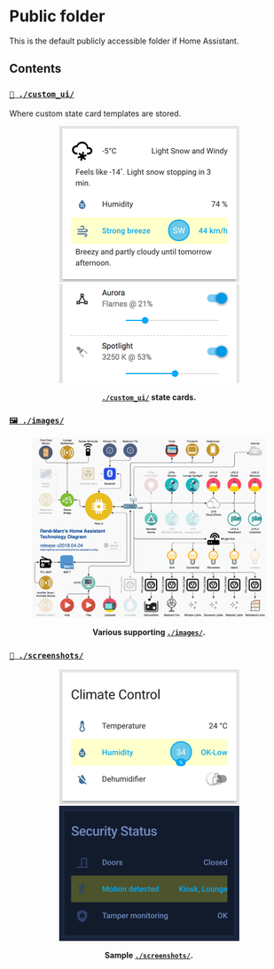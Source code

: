 # Public folder

This is the default publicly accessible folder if Home Assistant.


## Contents

### [`🌈 ./custom_ui/`](custom_ui)

Where custom state card templates are stored.

<div align="center">
    <figure>
        <div>
            <img src="screenshots/group-weather.png" alt="Custom UI elements" title="Custom UI + Value-only state card" width="325">
            <img src="screenshots/card-horizontal-line.png" alt="Horizontal line state card" title="Custom UI + Horizontal line state card" width="325">
        </div>
        <figcaption>
            <p><strong><a href="custom_ui"><code>./custom_ui/</code></a> state cards.</strong></p>
        </figcaption>
    </figure>
</div>


### [`🖼 ./images/`](images)

<div align="center">
    <figure>
        <div>
            <img src="images/technology-diagram.png" alt="Technology diagram" title="Technology diagram" width="650">
        </div>
        <figcaption>
            <p><strong>Various supporting <a href="images"><code>./images/</code></a>.</strong></p>
        </figcaption>
    </figure>
</div>



### [`📸 ./screenshots/`](screenshots)

<div align="center">
    <figure>
        <div>
            <img src="screenshots/group-climate.png" alt="Climate control group" title="Climate control" width="325">
            <img src="screenshots/group-security-dark.png" alt="Security Status group (dark theme)" title="Security Status (dark theme)" width="325">
        </div>
        <figcaption>
            <p><strong>Sample <a href="screenshots"><code>./screenshots/</code></a>.</strong></p>
        </figcaption>
    </figure>
</div>

